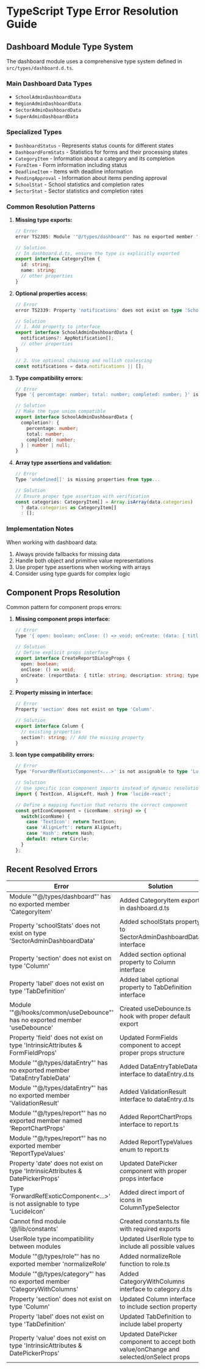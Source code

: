 
# TypeScript Type Error Resolution Guide

## Dashboard Module Type System

The dashboard module uses a comprehensive type system defined in `src/types/dashboard.d.ts`.

### Main Dashboard Data Types

- `SchoolAdminDashboardData`
- `RegionAdminDashboardData`
- `SectorAdminDashboardData`
- `SuperAdminDashboardData`

### Specialized Types

- `DashboardStatus` - Represents status counts for different states
- `DashboardFormStats` - Statistics for forms and their processing states
- `CategoryItem` - Information about a category and its completion
- `FormItem` - Form information including status
- `DeadlineItem` - Items with deadline information
- `PendingApproval` - Information about items pending approval
- `SchoolStat` - School statistics and completion rates
- `SectorStat` - Sector statistics and completion rates

### Common Resolution Patterns

1. **Missing type exports:**
   ```typescript
   // Error
   error TS2305: Module '"@/types/dashboard"' has no exported member 'CategoryItem'.
   
   // Solution
   // In dashboard.d.ts, ensure the type is explicitly exported
   export interface CategoryItem {
     id: string;
     name: string;
     // other properties
   }
   ```

2. **Optional properties access:**
   ```typescript
   // Error
   error TS2339: Property 'notifications' does not exist on type 'SchoolAdminDashboardData'.
   
   // Solution
   // 1. Add property to interface
   export interface SchoolAdminDashboardData {
     notifications?: AppNotification[];
     // other properties
   }
   
   // 2. Use optional chaining and nullish coalescing
   const notifications = data.notifications || [];
   ```

3. **Type compatibility errors:**
   ```typescript
   // Error
   Type '{ percentage: number; total: number; completed: number; }' is not assignable to type 'number'.
   
   // Solution
   // Make the type union compatible
   export interface SchoolAdminDashboardData {
     completion?: {
       percentage: number;
       total: number;
       completed: number;
     } | number | null;
   }
   ```

4. **Array type assertions and validation:**
   ```typescript
   // Error
   Type 'undefined[]' is missing properties from type...
   
   // Solution
   // Ensure proper type assertion with verification
   const categories: CategoryItem[] = Array.isArray(data.categories) 
     ? data.categories as CategoryItem[]
     : [];
   ```

### Implementation Notes

When working with dashboard data:
1. Always provide fallbacks for missing data
2. Handle both object and primitive value representations
3. Use proper type assertions when working with arrays
4. Consider using type guards for complex logic

## Component Props Resolution

Common pattern for component props errors:

1. **Missing component props interface:**
   ```typescript
   // Error
   Type '{ open: boolean; onClose: () => void; onCreate: (data: { title: string; description: string; type: string; }) => Promise<void>; }' is not assignable to type 'IntrinsicAttributes & CreateReportDialogProps'.
   
   // Solution
   // Define explicit props interface
   export interface CreateReportDialogProps {
     open: boolean;
     onClose: () => void;
     onCreate: (reportData: { title: string; description: string; type: string }) => Promise<void>;
   }
   ```

2. **Property missing in interface:**
   ```typescript
   // Error
   Property 'section' does not exist on type 'Column'.
   
   // Solution
   export interface Column {
     // existing properties
     section?: string; // Add the missing property
   }
   ```

3. **Icon type compatibility errors:**
   ```typescript
   // Error
   Type 'ForwardRefExoticComponent<...>' is not assignable to type 'LucideIcon'.
   
   // Solution
   // Use specific icon component imports instead of dynamic resolution
   import { TextIcon, AlignLeft, Hash } from 'lucide-react';
   
   // Define a mapping function that returns the correct component
   const getIconComponent = (iconName: string) => {
     switch(iconName) {
       case 'TextIcon': return TextIcon;
       case 'AlignLeft': return AlignLeft;
       case 'Hash': return Hash;
       default: return Circle;
     }
   };
   ```

## Recent Resolved Errors

| Error | Solution | Date |
|------|-------|-------|
| Module '"@/types/dashboard"' has no exported member 'CategoryItem' | Added CategoryItem export in dashboard.d.ts | 2025-05-16 |
| Property 'schoolStats' does not exist on type 'SectorAdminDashboardData' | Added schoolStats property to SectorAdminDashboardData interface | 2025-05-16 |
| Property 'section' does not exist on type 'Column' | Added section optional property to Column interface | 2025-05-16 |
| Property 'label' does not exist on type 'TabDefinition' | Added label optional property to TabDefinition interface | 2025-05-16 |
| Module '"@/hooks/common/useDebounce"' has no exported member 'useDebounce' | Created useDebounce.ts hook with proper default export | 2025-05-16 |
| Property 'field' does not exist on type 'IntrinsicAttributes & FormFieldProps' | Updated FormFields component to accept proper props structure | 2025-05-20 |
| Module '"@/types/dataEntry"' has no exported member 'DataEntryTableData' | Added DataEntryTableData interface to dataEntry.d.ts | 2025-05-20 |
| Module '"@/types/dataEntry"' has no exported member 'ValidationResult' | Added ValidationResult interface to dataEntry.d.ts | 2025-05-20 |
| Module '"@/types/report"' has no exported member named 'ReportChartProps' | Added ReportChartProps interface to report.ts | 2025-05-20 |
| Module '"@/types/report"' has no exported member 'ReportTypeValues' | Added ReportTypeValues enum to report.ts | 2025-05-20 |
| Property 'date' does not exist on type 'IntrinsicAttributes & DatePickerProps' | Updated DatePicker component with proper props interface | 2025-05-20 |
| Type 'ForwardRefExoticComponent<...>' is not assignable to type 'LucideIcon' | Added direct import of icons in ColumnTypeSelector | 2025-05-20 |
| Cannot find module '@/lib/constants' | Created constants.ts file with required exports | 2025-05-20 |
| UserRole type incompatibility between modules | Updated UserRole type to include all possible values | 2025-05-20 |
| Module '"@/types/role"' has no exported member 'normalizeRole' | Added normalizeRole function to role.ts | 2025-05-21 |
| Module '"@/types/category"' has no exported member 'CategoryWithColumns' | Added CategoryWithColumns interface to category.d.ts | 2025-05-21 |
| Property 'section' does not exist on type 'Column' | Updated Column interface to include section property | 2025-05-21 |
| Property 'label' does not exist on type 'TabDefinition' | Updated TabDefinition to include label property | 2025-05-21 |
| Property 'value' does not exist on type 'IntrinsicAttributes & DatePickerProps' | Updated DatePicker component to accept both value/onChange and selected/onSelect props | 2025-05-21 |
